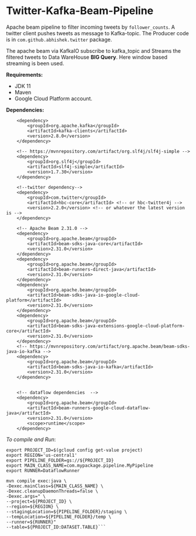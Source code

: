 # Twitter-Kafka-Beam-Pipeline

Apache beam pipeline to filter incoming tweets by `follower_counts`.
A twitter client pushes tweets as message to Kafka-topic. The Producer code is in `com.github.abhishek.twitter` package.

The apache beam via KafkaIO subscribe to kafka_topic and Streams the filtered tweets to Data WareHouse **BIG Query**.
Here window based streaming is been used.

**Requirements:**
- JDK 11
- Maven
- Google Cloud Platform account.

**Dependencies:**

 
        <dependency>
            <groupId>org.apache.kafka</groupId>
            <artifactId>kafka-clients</artifactId>
            <version>2.8.0</version>
        </dependency>

        <!-- https://mvnrepository.com/artifact/org.slf4j/slf4j-simple -->
        <dependency>
            <groupId>org.slf4j</groupId>
            <artifactId>slf4j-simple</artifactId>
            <version>1.7.30</version>
        </dependency>

        <!--twitter dependency-->
        <dependency>
            <groupId>com.twitter</groupId>
            <artifactId>hbc-core</artifactId> <!-- or hbc-twitter4j -->
            <version>2.2.0</version> <!-- or whatever the latest version is -->
        </dependency>
        
        <!-- Apache Beam 2.31.0 -->
        <dependency>
            <groupId>org.apache.beam</groupId>
            <artifactId>beam-sdks-java-core</artifactId>
            <version>2.31.0</version>
        </dependency>
        <dependency>
            <groupId>org.apache.beam</groupId>
            <artifactId>beam-runners-direct-java</artifactId>
            <version>2.31.0</version>
        </dependency>
        <dependency>
            <groupId>org.apache.beam</groupId>
            <artifactId>beam-sdks-java-io-google-cloud-platform</artifactId>
            <version>2.31.0</version>
        </dependency>
        <dependency>
            <groupId>org.apache.beam</groupId>
            <artifactId>beam-sdks-java-extensions-google-cloud-platform-core</artifactId>
            <version>2.31.0</version>
        </dependency>
        <!-- https://mvnrepository.com/artifact/org.apache.beam/beam-sdks-java-io-kafka -->
        <dependency>
            <groupId>org.apache.beam</groupId>
            <artifactId>beam-sdks-java-io-kafka</artifactId>
            <version>2.31.0</version>
        </dependency>


        <!-- dataflow dependencies  -->
        <dependency>
            <groupId>org.apache.beam</groupId>
            <artifactId>beam-runners-google-cloud-dataflow-java</artifactId>
            <version>2.31.0</version>
            <scope>runtime</scope>
        </dependency>


_To compile and Run_:

```# Set up environment variables
export PROJECT_ID=$(gcloud config get-value project)
export REGION='us-central1'
export PIPELINE_FOLDER=gs://${PROJECT_ID}
export MAIN_CLASS_NAME=com.mypackage.pipeline.MyPipeline
export RUNNER=DataflowRunner

mvn compile exec:java \
-Dexec.mainClass=${MAIN_CLASS_NAME} \
-Dexec.cleanupDaemonThreads=false \
-Dexec.args=" \
--project=${PROJECT_ID} \
--region=${REGION} \
--stagingLocation=${PIPELINE_FOLDER}/staging \
--tempLocation=${PIPELINE_FOLDER}/temp \
--runner=${RUNNER}"
--table=${PROJECT_ID:DATASET.TABLE}```
